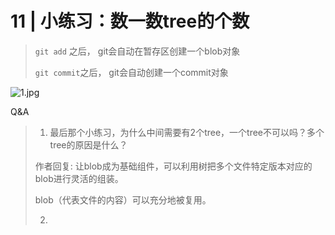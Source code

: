 <!--
 * @Author: Binqi Ni
 * @Date: 2021-09-23 15:43:15
 * @LastEditTime: 2021-09-23 15:43:15
 * @LastEditors: Binqi Ni
 * @FilePath: /Git-learning/01_Git基础(13讲)/11_小练习_数一数tree的个数.md
-->

# 11 | 小练习：数一数tree的个数

>`git add` 之后， git会自动在暂存区创建一个blob对象
>
>`git commit`之后， git会自动创建一个commit对象
>
>

![1.jpg](https://i.loli.net/2021/09/23/r6EBfTqyFe7h5k2.jpg)

Q&A

>1. 最后那个小练习，为什么中间需要有2个tree，一个tree不可以吗？多个tree的原因是什么？
>
>   作者回复: 让blob成为基础组件，可以利用树把多个文件特定版本对应的blob进行灵活的组装。
>
>   blob（代表文件的内容）可以充分地被复用。
>
>2. 

